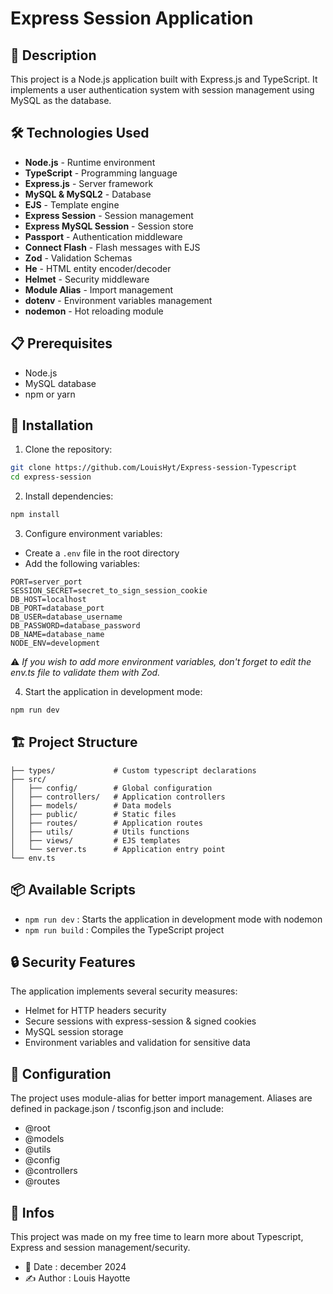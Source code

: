# Express Session Application

## 📝 Description
This project is a Node.js application built with Express.js and TypeScript. It implements a user authentication system with session management using MySQL as the database.

## 🛠 Technologies Used
- **Node.js** - Runtime environment
- **TypeScript** - Programming language
- **Express.js** - Server framework
- **MySQL & MySQL2** - Database
- **EJS** - Template engine
- **Express Session** - Session management
- **Express MySQL Session** - Session store
- **Passport** - Authentication middleware
- **Connect Flash** - Flash messages with EJS
- **Zod** - Validation Schemas
- **He** - HTML entity encoder/decoder 
- **Helmet** - Security middleware
- **Module Alias** - Import management
- **dotenv** - Environment variables management
- **nodemon** - Hot reloading module

## 📋 Prerequisites
- Node.js
- MySQL database
- npm or yarn

## 🚀 Installation

1. Clone the repository:
```bash
git clone https://github.com/LouisHyt/Express-session-Typescript
cd express-session
```

2. Install dependencies:
```bash
npm install
```

3. Configure environment variables:
- Create a `.env` file in the root directory
- Add the following variables:
```env
PORT=server_port
SESSION_SECRET=secret_to_sign_session_cookie
DB_HOST=localhost
DB_PORT=database_port
DB_USER=database_username
DB_PASSWORD=database_password
DB_NAME=database_name
NODE_ENV=development
```
⚠️ *If you wish to add more environment variables, don't forget to edit the env.ts file to validate them with Zod.*

4. Start the application in development mode:
```bash
npm run dev
```

## 🏗 Project Structure
```
├── types/             # Custom typescript declarations
├── src/
│   ├── config/        # Global configuration         
│   ├── controllers/   # Application controllers
│   ├── models/        # Data models
│   ├── public/        # Static files
│   ├── routes/        # Application routes
│   ├── utils/         # Utils functions
│   ├── views/         # EJS templates
│   └── server.ts      # Application entry point
└── env.ts 
```

## 📦 Available Scripts
- `npm run dev` : Starts the application in development mode with nodemon
- `npm run build` : Compiles the TypeScript project

## 🔒 Security Features
The application implements several security measures:
- Helmet for HTTP headers security
- Secure sessions with express-session & signed cookies
- MySQL session storage
- Environment variables and validation for sensitive data

## 🔧 Configuration
The project uses module-alias for better import management. Aliases are defined in package.json / tsconfig.json and include:
- @root
- @models
- @utils
- @config
- @controllers
- @routes

## 📄 Infos
This project was made on my free time to learn more about Typescript, Express and session management/security.
- 📅 Date : december 2024
- ✍️ Author : Louis Hayotte
